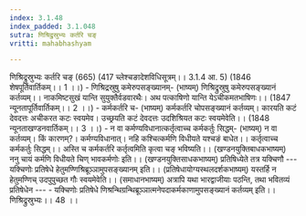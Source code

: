```yaml
---
index: 3.1.48
index_padded: 3.1.048
sutra: णिश्रिद्रुस्रुभ्यः कर्तरि चङ्
vritti: mahabhashyam

---
```

 णिश्रिद्रुस्रुभ्यः कर्तरि चङ् (665) (417 च्लेश्चङादेशविधिसूत्रम्।। 3.1.4 आ. 5) (1846 शेषपूर्तिवार्तिकम्।। 1 ।।) - णिश्रिद्रस्रुषु कमेरुपसङ्ख्यानम्- (भाष्यम्) णिश्रिद्रुस्रुषु कमेरुपसङ्ख्यानं कर्तव्यम्।। नाकमिष्टसुखं यान्ति सुयुक्तैर्वडवारथैः। अथ पत्काषिणो यान्ति येऽचीकमतभाषिणः।। (1847 न्यूनतापूर्तिवार्तिकम्।। 2 ।।) - कर्मकर्तरि च- (भाष्यम्) कर्मकर्तरि चोपसङ्ख्यानं कर्तव्यम्। कारयति कटं देवदत्तः अचीकरत कटः स्वयमेव। उच्छ्रयति कटं देवदत्तः उदशिश्रियत कटः स्वयमेवेति।। (1848 न्यूनताखण्डनवार्तिकम्।। 3 ।।) - न वा कर्मण्यविधानात्कर्तृत्वाच्च कर्मकर्तुः सिद्धम्- (भाष्यम्) न वा कर्तव्यम्। किं कारणम्?। कर्मण्यविधानात्। नहि कश्चित्कर्मणि विधीयते यश्चङं बाधेत।। कर्तृत्वाच्च कर्मकर्तुः सिद्धम्।। अस्ति च कर्मकर्तरि कर्तृत्वमिति कृत्वा चङ् भविष्यति।। (खण्डनयुक्तिबाधकभाष्यम्) ननु चायं कर्मणि विधीयते चिण् भावकर्मणोः इति।। (खण्डनयुक्तिसाधकभाष्यम्) प्रतिषिध्येते तत्र यक्चिणौ --- यक्चिणोः प्रतिषेधे हेतुमण्णिश्रिब्रूञ्ञामुपसङ्ख्यानम् इति।। (प्रतिषेधायोग्यस्थलदर्शकभाष्यम्) यस्तर्हि न हेतुमण्णिच् उदपुपुच्छत गौः स्वयमेवेति।। (समाधानभाष्यम्) अत्रापि यथा भारद्वाजीयाः पठन्ति, तथा भवितव्यं प्रतिषेधेन --- - यक्चिणोः प्रतिषेधे णिश्रन्थिग्रन्थिब्रूञ्ञात्मनेपदाकर्मकाणामुपसङ्ख्यानं कर्तव्यम् इति।। णिश्रिद्रुस्रुभ्यः।। 48 ।। 